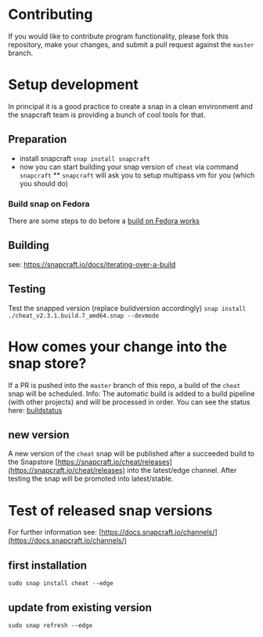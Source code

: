 # Contributing

If you would like to contribute program functionality, please fork this repository, 
make your changes, and submit a pull request against the `master` branch.


# Setup development

In principal it is a good practice to create a snap in a clean environment and the snapcraft team is providing a bunch of cool tools for that.

## Preparation

* install snapcraft `snap install snapcraft`
* now you can start building your snap version of `cheat` via command `snapcraft`
** `snapcraft` will ask you to setup multipass vm for you (which you should do)

### Build snap on Fedora

There are some steps to do before a [build on Fedora works](fedora_fix.sh)

## Building

see: https://snapcraft.io/docs/iterating-over-a-build

## Testing

Test the snapped version (replace buildversion accordingly)
`snap install ./cheat_v2.3.1.build.7_amd64.snap --devmode`


# How comes your change into the snap store?

If a PR is pushed into the `master` branch of this repo, a build of the `cheat` snap will be scheduled. 
Info: The automatic build is added to a build pipeline (with other projects) and will be processed in order.
You can see the status here: [buildstatus](https://github.com/cheat/snap#buildstatus)

## new version

A new version of the `cheat` snap will be published after a succeeded build to the Snapstore [https://snapcraft.io/cheat/releases](https://snapcraft.io/cheat/releases) into the latest/edge channel.
After testing the snap will be promoted into latest/stable.

# Test of released snap versions

For further information see: [https://docs.snapcraft.io/channels/](https://docs.snapcraft.io/channels/)

## first installation

`sudo snap install cheat --edge`

## update from existing version

`sudo snap refresh --edge`
